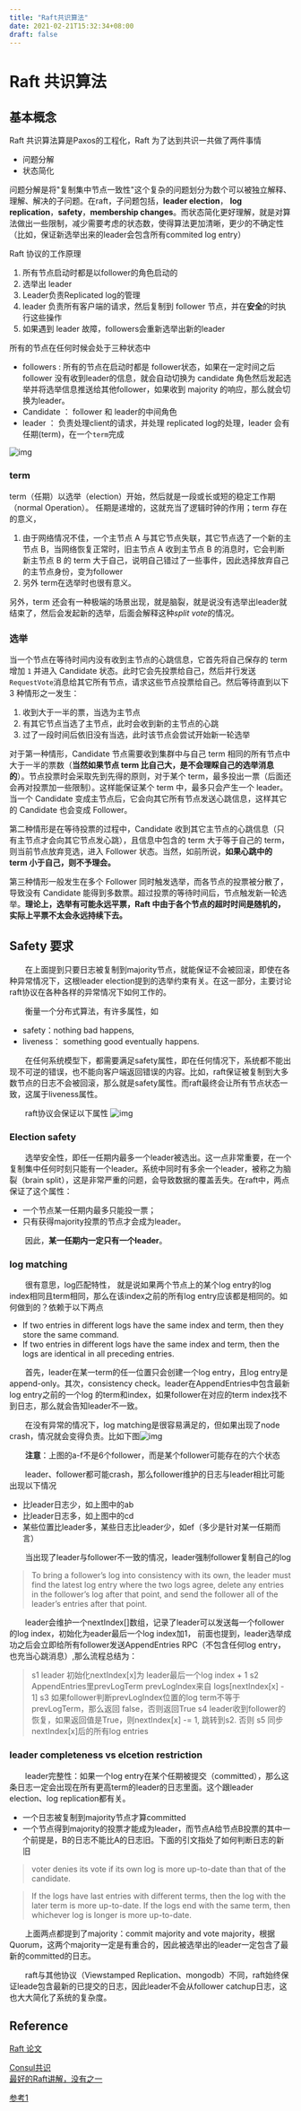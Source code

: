 ```yaml
---
title: "Raft共识算法"
date: 2021-02-21T15:32:34+08:00
draft: false
---
```


# Raft 共识算法



## 基本概念

Raft 共识算法算是Paxos的工程化，Raft 为了达到共识一共做了两件事情

+ 问题分解
+ 状态简化

问题分解是将"复制集中节点一致性"这个复杂的问题划分为数个可以被独立解释、理解、解决的子问题。在raft，子问题包括，**leader election**， **log replication**，**safety**，**membership changes**。而状态简化更好理解，就是对算法做出一些限制，减少需要考虑的状态数，使得算法更加清晰，更少的不确定性（比如，保证新选举出来的leader会包含所有commited log entry） 

Raft 协议的工作原理

1. 所有节点启动时都是以follower的角色启动的
2. 选举出 leader
3. Leader负责Replicated log的管理
4. leader  负责所有客户端的请求，然后复制到 follower 节点，并在**安全**的时执行这些操作
5. 如果遇到 leader 故障，followers会重新选举出新的leader



所有的节点在任何时候会处于三种状态中

+ followers  : 所有的节点在启动时都是 follower状态，如果在一定时间之后follower 没有收到leader的信息，就会自动切换为 candidate 角色然后发起选举并将选举信息推送给其他follower，如果收到 majority 的响应，那么就会切换为leader。
+ Candidate ： follower 和 leader的中间角色
+ leader  ： 负责处理client的请求，并处理 replicated log的处理，leader 会有任期(term)，在一个`term`完成

![img](https://img2018.cnblogs.com/blog/1089769/201812/1089769-20181216202049306-1194425087.png) 

### term  

term（任期）以选举（election）开始，然后就是一段或长或短的稳定工作期（normal Operation）。 任期是递增的，这就充当了逻辑时钟的作用；term 存在的意义，

1. 由于网络情况不佳，一个主节点 A 与其它节点失联，其它节点选了一个新的主节点 B，当网络恢复正常时，旧主节点 A 收到主节点 B 的消息时，它会判断新主节点 B 的 term 大于自己，说明自己错过了一些事件，因此选择放弃自己的主节点身份，变为follower
2. 另外 term在选举时也很有意义。

另外，term  还会有一种极端的场景出现，就是脑裂，就是说没有选举出leader就结束了，然后会发起新的选举，后面会解释这种*split vote*的情况。

### 选举

当一个节点在等待时间内没有收到主节点的心跳信息，它首先将自己保存的 term 增加 `1` 并进入 Candidate 状态。此时它会先投票给自己，然后并行发送 `RequestVote`消息给其它所有节点，请求这些节点投票给自己。然后等待直到以下 3 种情形之一发生：

1. 收到大于一半的票，当选为主节点
2. 有其它节点当选了主节点，此时会收到新的主节点的心跳
3. 过了一段时间后依旧没有当选，此时该节点会尝试开始新一轮选举

对于第一种情形，Candidate 节点需要收到集群中与自己 term 相同的所有节点中大于一半的票数（**当然如果节点 term 比自己大，是不会理睬自己的选举消息的**）。节点投票时会采取先到先得的原则，对于某个 term，最多投出一票（后面还会再对投票加一些限制）。这样能保证某个 term 中，最多只会产生一个 leader。当一个 Candidate 变成主节点后，它会向其它所有节点发送心跳信息，这样其它的 Candidate 也会变成 Follower。

第二种情形是在等待投票的过程中，Candidate 收到其它主节点的心跳信息（只有主节点才会向其它节点发心跳），且信息中包含的 term 大于等于自己的 term，则当前节点放弃竞选，进入 Follower 状态。当然，如前所说，**如果心跳中的 term 小于自己，则不予理会。**

第三种情形一般发生在多个 Follower 同时触发选举，而各节点的投票被分散了，导致没有 Candidate 能得到多数票。超过投票的等待时间后，节点触发新一轮选举。**理论上，选举有可能永远平票，Raft 中由于各个节点的超时时间是随机的，实际上平票不太会永远持续下去。**





## Safety 要求

  在上面提到只要日志被复制到majority节点，就能保证不会被回滚，即使在各种异常情况下，这根leader election提到的选举约束有关。在这一部分，主要讨论raft协议在各种各样的异常情况下如何工作的。

  衡量一个分布式算法，有许多属性，如

- safety：nothing bad happens,
- liveness： something good eventually happens.

  在任何系统模型下，都需要满足safety属性，即在任何情况下，系统都不能出现不可逆的错误，也不能向客户端返回错误的内容。比如，raft保证被复制到大多数节点的日志不会被回滚，那么就是safety属性。而raft最终会让所有节点状态一致，这属于liveness属性。

  raft协议会保证以下属性
![img](https://img2018.cnblogs.com/blog/1089769/201812/1089769-20181216202333639-30919755.png)

### Election safety

  选举安全性，即任一任期内最多一个leader被选出。这一点非常重要，在一个复制集中任何时刻只能有一个leader。系统中同时有多余一个leader，被称之为脑裂（brain split），这是非常严重的问题，会导致数据的覆盖丢失。在raft中，两点保证了这个属性：

- 一个节点某一任期内最多只能投一票；
- 只有获得majority投票的节点才会成为leader。

  因此，**某一任期内一定只有一个leader**。

### log matching

  很有意思，log匹配特性， 就是说如果两个节点上的某个log entry的log index相同且term相同，那么在该index之前的所有log entry应该都是相同的。如何做到的？依赖于以下两点

- If two entries in different logs have the same index and term, then they store the same command.
- If two entries in different logs have the same index and term, then the logs are identical in all preceding entries.

  首先，leader在某一term的任一位置只会创建一个log entry，且log entry是append-only。其次，consistency check。leader在AppendEntries中包含最新log entry之前的一个log 的term和index，如果follower在对应的term index找不到日志，那么就会告知leader不一致。

  在没有异常的情况下，log matching是很容易满足的，但如果出现了node crash，情况就会变得负责。比如下图![img](https://img2018.cnblogs.com/blog/1089769/201812/1089769-20181216202408734-1760694063.png)

  **注意**：上图的a-f不是6个follower，而是某个follower可能存在的六个状态

  leader、follower都可能crash，那么follower维护的日志与leader相比可能出现以下情况

- 比leader日志少，如上图中的ab
- 比leader日志多，如上图中的cd
- 某些位置比leader多，某些日志比leader少，如ef（多少是针对某一任期而言）

  当出现了leader与follower不一致的情况，leader强制follower复制自己的log

> To bring a follower’s log into consistency with its own, the leader must find the latest log entry where the two logs agree, delete any entries in the follower’s log after that point, and send the follower all of the leader’s entries after that point.

  leader会维护一个nextIndex[]数组，记录了leader可以发送每一个follower的log index，初始化为eader最后一个log index加1， 前面也提到，leader选举成功之后会立即给所有follower发送AppendEntries RPC（不包含任何log entry， 也充当心跳消息）,那么流程总结为：

> s1 leader 初始化nextIndex[x]为 leader最后一个log index + 1
> s2 AppendEntries里prevLogTerm prevLogIndex来自 logs[nextIndex[x] - 1]
> s3 如果follower判断prevLogIndex位置的log term不等于prevLogTerm，那么返回 false，否则返回True
> s4 leader收到follower的恢复，如果返回值是True，则nextIndex[x] -= 1, 跳转到s2. 否则
> s5 同步nextIndex[x]后的所有log entries

### leader completeness vs elcetion restriction

  leader完整性：如果一个log entry在某个任期被提交（committed），那么这条日志一定会出现在所有更高term的leader的日志里面。这个跟leader election、log replication都有关。

- 一个日志被复制到majority节点才算committed
- 一个节点得到majority的投票才能成为leader，而节点A给节点B投票的其中一个前提是，B的日志不能比A的日志旧。下面的引文指处了如何判断日志的新旧

> voter denies its vote if its own log is more up-to-date than that of the candidate.

> If the logs have last entries with different terms, then the log with the later term is more up-to-date. If the logs end with the same term, then whichever log is longer is more up-to-date.

  上面两点都提到了majority：commit majority and vote majority，根据Quorum，这两个majority一定是有重合的，因此被选举出的leader一定包含了最新的committed的日志。

  raft与其他协议（Viewstamped Replication、mongodb）不同，raft始终保证leade包含最新的已提交的日志，因此leader不会从follower catchup日志，这也大大简化了系统的复杂度。



## Reference 

[Raft 论文](https://raft.github.io/raft.pdf) 

[Consul共识](https://www.consul.io/docs/internals/consensus.html)  
[最好的Raft讲解，没有之一](http://thesecretlivesofdata.com/raft/) 

[参考1](https://www.cnblogs.com/mindwind/p/5231986.html)
